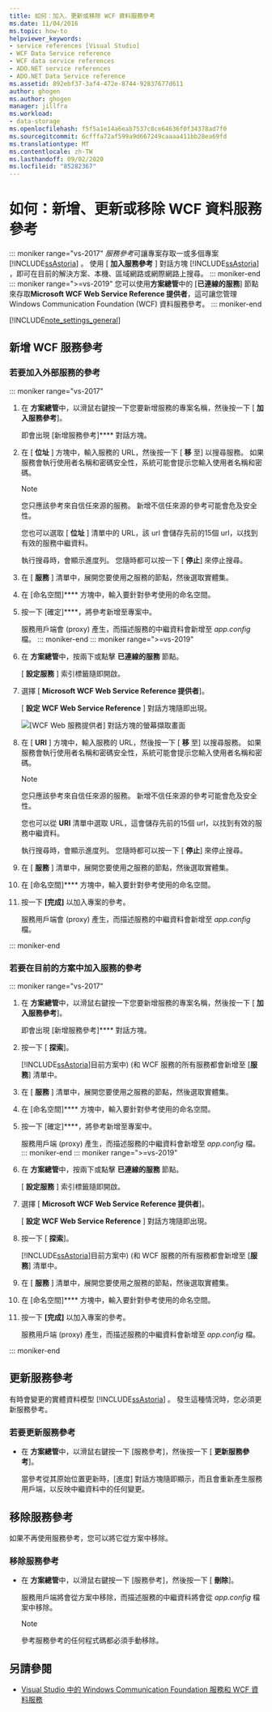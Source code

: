 ```yaml
---
title: 如何：加入、更新或移除 WCF 資料服務參考
ms.date: 11/04/2016
ms.topic: how-to
helpviewer_keywords:
- service references [Visual Studio]
- WCF Data Service reference
- WCF data service references
- ADO.NET service references
- ADO.NET Data Service reference
ms.assetid: 892ebf37-3af4-472e-8744-92837677d611
author: ghogen
ms.author: ghogen
manager: jillfra
ms.workload:
- data-storage
ms.openlocfilehash: f5f5a1e14a6eab7537c8ce64636f0f34378ad7f0
ms.sourcegitcommit: 6cfffa72af599a9d667249caaaa411bb28ea69fd
ms.translationtype: MT
ms.contentlocale: zh-TW
ms.lasthandoff: 09/02/2020
ms.locfileid: "85282367"
---
```

# <a name="how-to-add-update-or-remove-a-wcf-data-service-reference"></a>如何：新增、更新或移除 WCF 資料服務參考

::: moniker range="vs-2017"
*服務參考*可讓專案存取一或多個專案 [!INCLUDE[ssAstoria](../data-tools/includes/ssastoria_md.md)] 。 使用 [ **加入服務參考** ] 對話方塊 [!INCLUDE[ssAstoria](../data-tools/includes/ssastoria_md.md)] ，即可在目前的解決方案、本機、區域網路或網際網路上搜尋。
::: moniker-end
::: moniker range=">=vs-2019"
您可以使用**方案總管**中的 [**已連線的服務**] 節點來存取**Microsoft WCF Web Service Reference 提供者**，這可讓您管理 Windows Communication Foundation (WCF) 資料服務參考。
::: moniker-end

[!INCLUDE[note_settings_general](../data-tools/includes/note_settings_general_md.md)]

## <a name="add-a-wcf-service-reference"></a>新增 WCF 服務參考

### <a name="to-add-a-reference-to-an-external-service"></a>若要加入外部服務的參考

::: moniker range="vs-2017"

1. 在 **方案總管**中，以滑鼠右鍵按一下您要新增服務的專案名稱，然後按一下 [ **加入服務參考**]。

   即會出現 [新增服務參考]**** 對話方塊。

1. 在 [ **位址** ] 方塊中，輸入服務的 URL，然後按一下 [ **移** 至] 以搜尋服務。 如果服務會執行使用者名稱和密碼安全性，系統可能會提示您輸入使用者名稱和密碼。

    > [!NOTE]
    > 您只應該參考來自信任來源的服務。 新增不信任來源的參考可能會危及安全性。

     您也可以選取 [ **位址** ] 清單中的 URL，該 url 會儲存先前的15個 url，以找到有效的服務中繼資料。

     執行搜尋時，會顯示進度列。 您隨時都可以按一下 [ **停止**] 來停止搜尋。

1. 在 [ **服務** ] 清單中，展開您要使用之服務的節點，然後選取實體集。

1. 在 [命名空間]**** 方塊中，輸入要針對參考使用的命名空間。

1. 按一下 [確定]****，將參考新增至專案中。

     服務用戶端會 (proxy) 產生，而描述服務的中繼資料會新增至 *app.config* 檔。
::: moniker-end
::: moniker range=">=vs-2019"
1. 在 **方案總管**中，按兩下或點擊 **已連線的服務** 節點。

   [ **設定服務** ] 索引標籤隨即開啟。

1. 選擇 [ **Microsoft WCF Web Service Reference 提供者**]。

   [ **設定 WCF Web Service Reference** ] 對話方塊隨即出現。

   ![[WCF Web 服務提供者] 對話方塊的螢幕擷取畫面](media/vs-2019/configure-wcf-web-service-reference-dialog.png)


1. 在 [ **URI** ] 方塊中，輸入服務的 URL，然後按一下 [ **移** 至] 以搜尋服務。 如果服務會執行使用者名稱和密碼安全性，系統可能會提示您輸入使用者名稱和密碼。

    > [!NOTE]
    > 您只應該參考來自信任來源的服務。 新增不信任來源的參考可能會危及安全性。

     您也可以從 **URI** 清單中選取 URL，這會儲存先前的15個 url，以找到有效的服務中繼資料。

     執行搜尋時，會顯示進度列。 您隨時都可以按一下 [ **停止**] 來停止搜尋。

1. 在 [ **服務** ] 清單中，展開您要使用之服務的節點，然後選取實體集。

1. 在 [命名空間]**** 方塊中，輸入要針對參考使用的命名空間。

1. 按一下 **[完成]** 以加入專案的參考。

     服務用戶端會 (proxy) 產生，而描述服務的中繼資料會新增至 *app.config* 檔。

::: moniker-end

### <a name="to-add-a-reference-to-a-service-in-the-current-solution"></a>若要在目前的方案中加入服務的參考

::: moniker range="vs-2017"

1. 在 **方案總管**中，以滑鼠右鍵按一下您要新增服務的專案名稱，然後按一下 [ **加入服務參考**]。

    即會出現 [新增服務參考]**** 對話方塊。

1. 按一下 [ **探索**]。

    [!INCLUDE[ssAstoria](../data-tools/includes/ssastoria_md.md)]目前方案中)  (和 WCF 服務的所有服務都會新增至 [**服務**] 清單中。

1. 在 [ **服務** ] 清單中，展開您要使用之服務的節點，然後選取實體集。

1. 在 [命名空間]**** 方塊中，輸入要針對參考使用的命名空間。

1. 按一下 [確定]****，將參考新增至專案中。

    服務用戶端 (proxy) 產生，而描述服務的中繼資料會新增至 *app.config* 檔。
::: moniker-end
::: moniker range=">=vs-2019"
1. 在 **方案總管**中，按兩下或點擊 **已連線的服務** 節點。 

   [ **設定服務** ] 索引標籤隨即開啟。

1. 選擇 [ **Microsoft WCF Web Service Reference 提供者**]。

   [ **設定 WCF Web Service Reference** ] 對話方塊隨即出現。

1. 按一下 [ **探索**]。

    [!INCLUDE[ssAstoria](../data-tools/includes/ssastoria_md.md)]目前方案中)  (和 WCF 服務的所有服務都會新增至 [**服務**] 清單中。

1. 在 [ **服務** ] 清單中，展開您要使用之服務的節點，然後選取實體集。

1. 在 [命名空間]**** 方塊中，輸入要針對參考使用的命名空間。

1. 按一下 **[完成]** 以加入專案的參考。

    服務用戶端 (proxy) 產生，而描述服務的中繼資料會新增至 *app.config* 檔。

::: moniker-end

## <a name="update-a-service-reference"></a>更新服務參考

有時會變更的實體資料模型 [!INCLUDE[ssAstoria](../data-tools/includes/ssastoria_md.md)] 。 發生這種情況時，您必須更新服務參考。

### <a name="to-update-a-service-reference"></a>若要更新服務參考

- 在 **方案總管**中，以滑鼠右鍵按一下 [服務參考]，然後按一下 [ **更新服務參考**]。

     當參考從其原始位置更新時，[進度] 對話方塊隨即顯示，而且會重新產生服務用戶端，以反映中繼資料中的任何變更。

## <a name="remove-a-service-reference"></a>移除服務參考

如果不再使用服務參考，您可以將它從方案中移除。

### <a name="to-remove-a-service-reference"></a>移除服務參考

- 在 **方案總管**中，以滑鼠右鍵按一下 [服務參考]，然後按一下 [ **刪除**]。

     服務用戶端將會從方案中移除，而描述服務的中繼資料將會從 *app.config* 檔案中移除。

    > [!NOTE]
    > 參考服務參考的任何程式碼都必須手動移除。

## <a name="see-also"></a>另請參閱

- [Visual Studio 中的 Windows Communication Foundation 服務和 WCF 資料服務](../data-tools/windows-communication-foundation-services-and-wcf-data-services-in-visual-studio.md)
